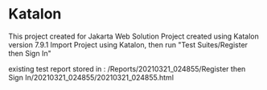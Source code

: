 # Katalon
This project created for Jakarta Web Solution 
Project created using Katalon version 7.9.1
  Import Project using Katalon, then run "Test Suites/Register then Sign In"
  
existing test report stored in : /Reports/20210321_024855/Register then Sign In/20210321_024855/20210321_024855.html
